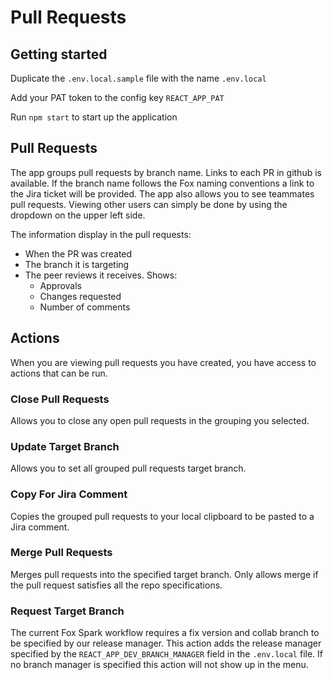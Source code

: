 # Pull Requests

## Getting started

Duplicate the `.env.local.sample` file with the name `.env.local`

Add your PAT token to the config key `REACT_APP_PAT`

Run `npm start` to start up the application

## Pull Requests

The app groups pull requests by branch name. Links to each PR in github is available. If the branch name follows the Fox naming conventions a link to the Jira ticket will be provided. The app also allows you to see teammates pull requests. Viewing other users can simply be done by using the dropdown on the upper left side.

The information display in the pull requests:
- When the PR was created
- The branch it is targeting
- The peer reviews it receives. Shows:
  - Approvals
  - Changes requested
  - Number of comments

## Actions

When you are viewing pull requests you have created, you have access to actions that can be run.

### Close Pull Requests

Allows you to close any open pull requests in the grouping you selected.

### Update Target Branch

Allows you to set all grouped pull requests target branch.

### Copy For Jira Comment

Copies the grouped pull requests to your local clipboard to be pasted to a Jira comment.

### Merge Pull Requests

Merges pull requests into the specified target branch. Only allows merge if the pull request satisfies all the repo specifications.

### Request Target Branch

The current Fox Spark workflow requires a fix version and collab branch to be specified by our release manager. This action adds the release manager specified by the `REACT_APP_DEV_BRANCH_MANAGER` field in the `.env.local` file. If no branch manager is specified this action will not show up in the menu.
